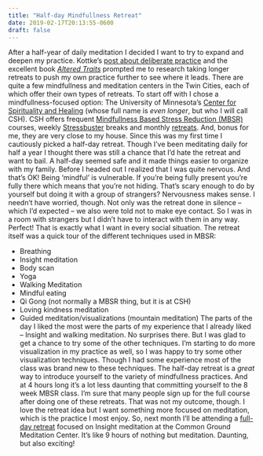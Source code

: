 ```yaml
---
title: "Half-day Mindfullness Retreat"
date: 2019-02-17T20:13:55-0600
draft: false
---
```


After a half-year of daily meditation I decided I want to try to expand and deepen my practice. Kottke’s [post about deliberate practice](https://www.kottke.org/18/11/the-remarkable-brain-waves-of-high-level-meditators) and the excellent book [_Altered Traits_](https://www.amazon.com/exec/obidos/ASIN/0399184392/ref=nosim/0sil8) prompted me to research taking longer retreats to push my own practice further to see where it leads.
There are quite a few mindfullness and meditation centers in the Twin Cities, each of which offer their own types of retreats. To start off with I chose a mindfullness-focused option: The University of Minnesota’s [Center for Spirituality and Healing](https://www.csh.umn.edu/) (whose full name is _even longer_, but who I will call CSH).
CSH offers frequent [Mindfullness Based Stress Reduction (MBSR)](https://www.csh.umn.edu/MBSR) courses, weekly [Stressbuster](https://www.csh.umn.edu/community-classes-and-events/stress-busters-free-stress-reduction-classes-students-faculty-and-staff) breaks and monthly [retreats](https://www.csh.umn.edu/news-events/mindfulness-programs/half-day-mindfulness-retreat). And, bonus for me, they are very close to my house.
Since this was my first time I cautiously picked a half-day retreat. Though I’ve been meditating daily for half a year I thought there was still a chance that I’d hate the retreat and want to bail. A half-day seemed safe and it made things easier to organize with my family.
Before I headed out I realized that I was quite nervous. And that’s OK! Being ‘mindful’ is vulnerable. If you’re being fully present you’re fully there which means that you’re not hiding. That’s scary enough to do by yourself but doing it with a group of strangers? Nervousness makes sense.
I needn’t have worried, though. Not only was the retreat done in silence – which I’d expected – we also were told not to make eye contact. So I was in a room with strangers but I didn’t have to interact with them in any way. Perfect! That is exactly what I want in every social situation.
The retreat itself was a quick tour of the different techniques used in MBSR:
*   Breathing
*   Insight meditation
*   Body scan
*   Yoga
*   Walking Meditation
*   Mindful eating
*   Qi Gong (not normally a MBSR thing, but it is at CSH)
*   Loving kindness meditation
*   Guided meditation/visualizations (mountain meditation)
The parts of the day I liked the most were the parts of my experience that I already liked – Insight and walking meditation. No surprises there. But I was glad to get a chance to try some of the other techniques. I’m starting to do more visualization in my practice as well, so I was happy to try some other visualization techniques.
Though I had some experience most of the class was brand new to these techniques. The half-day retreat is a _great_ way to introduce yourself to the variety of mindfullness practices. And at 4 hours long it’s a lot less daunting that committing yourself to the 8 week MBSR class. I’m sure that many people sign up for the full course after doing one of these retreats.
That was not my outcome, though. I love the retreat idea but I want something more focused on meditation, which is the practice I most enjoy. So, next month I’ll be attending a [full-day retreat](https://commongroundmeditation.org/programs/retreats/half-day-day-long-retreats/) focused on Insight meditation at the Common Ground Meditation Center. It’s like 9 hours of nothing but meditation. Daunting, but also exciting!

